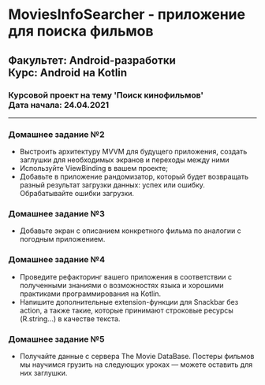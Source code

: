 # MoviesInfoSearcher - приложение для поиска фильмов
## Факультет: Android-разработки<br>Курс: Android на Kotlin   
### Курсовой проект на тему 'Поиск кинофильмов'<br>Дата начала: 24.04.2021
---
### Домашнее задание №2 
- Выстроить архитектуру MVVM для будущего приложения, создать заглушки для необходимых экранов и переходы между ними
- Используйте ViewBinding в вашем проекте;
- Добавьте в приложение рандомизатор, который будет возвращать разный результат загрузки данных: успех или ошибку. Обрабатывайте ошибки загрузки. 

### Домашнее задание №3 
- Добавьте экран с описанием конкретного фильма по аналогии с погодным приложением.

### Домашнее задание №4 
- Проведите рефакторинг вашего приложения в соответствии с полученными знаниями о возможностях языка и хорошими практиками программирования на Kotlin.
- Напишите дополнительные extension-функции для Snackbar без action, а также такие, которые принимают строковые ресурсы (R.string...) в качестве текста.

### Домашнее задание №5 
- Получайте данные с сервера The Movie DataBase. Постеры фильмов мы научимся грузить на следующих уроках — можете оставить для них заглушки.